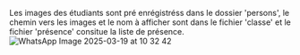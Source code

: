 Les images des étudiants sont pré enrégistréss dans le dossier 'persons', le chemin vers les images et le nom à afficher sont dans le fichier 'classe' et le fichier 'présence' consitue la liste de présence.![WhatsApp Image 2025-03-19 at 10 32 42](https://github.com/user-attachments/assets/c652b137-47dc-4006-9b90-fa59d78e3d18)
